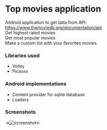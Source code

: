 # Top movies application

Android application to get data from API: https://www.themoviedb.org/documentation/api</br> 
Get highest rated movies</br>
Get most popular movies</br>
Make a custom list with your favorites movies.</br>

### Libraries used
- Volley
- Picasso

### Android implementations
- Content provider for sqlite database
- Loaders



### Screenshots

->![screenshot](https://cloud.githubusercontent.com/assets/22818732/25783478/1989297e-335d-11e7-953c-b52eb02f4a4b.jpg)<-

